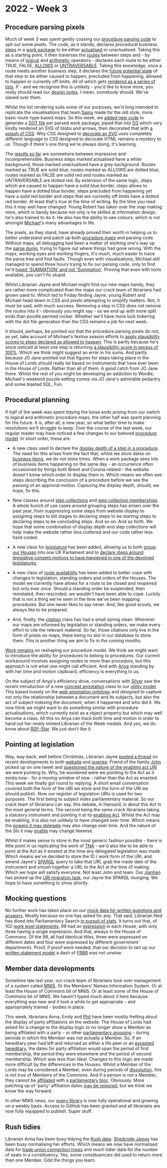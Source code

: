 # 2022 - Week 3

## Procedure parsing pixels

Much of week 3 was spent gently coaxing our [procedure parsing code](https://parliamentary-procedures.herokuapp.com/meta/comments) to spit out some pixels. The code, as it stands, declares procedural business [steps](https://ukparliament.github.io/ontologies/procedure/procedure-ontology.html#d4e175) in a [work package](https://ukparliament.github.io/ontologies/procedure/procedure-ontology.html#d4e222) to be either [actualised](https://ukparliament.github.io/ontologies/procedure/procedure-ontology.html#d4e364) or unactualised. Taking this as a starting point, it then traverses the [routes](https://ukparliament.github.io/ontologies/procedure/procedure-ontology.html#d4e164) between steps and - by means of [logical](https://ukparliament.github.io/ontologies/procedure/maps/meta/design-notes/#logic-steps) and [arithmetic](https://ukparliament.github.io/ontologies/procedure/maps/meta/design-notes/#arithmetic-steps) operators - declares each route to be either TRUE, FALSE, [ALLOWS](https://ukparliament.github.io/ontologies/procedure/maps/meta/design-notes/#decision-steps) or [UNTRAVERSABLE](https://ukparliament.github.io/ontologies/procedure/maps/meta/design-notes/#route-currentness-and-untraversability). Taking this knowledge, once a route meets another business step, it declares the [future potential state](https://ukparliament.github.io/ontologies/procedure/maps/meta/design-notes/#potential-states-of-a-business-step) of that step to be either caused to happen, precluded from happening, allowed to happen or currently off limits. All of which gets [rendered as a series of lists](https://parliamentary-procedures.herokuapp.com/work-packages/4). If - and we recognise this is unlikely - you'd like to know more, you really should read our [design notes](https://ukparliament.github.io/ontologies/procedure/maps/meta/design-notes/). I mean, somebody should. We've slaved over them.

Whilst the list rendering suits some of our purposes, we'd long intended to replicate the visualisations that team:[Samu](https://twitter.com/langsamu) made for the old style, more basic route-type based maps. So this week, we [added new code](https://github.com/ukparliament/procedure-parsing/blob/master/app/views/work_package/visualise.html.erb) to generate a [DOT file](https://en.wikipedia.org/wiki/DOT_(graph_description_language)) per parsed work package, piped that into [D3](https://en.wikipedia.org/wiki/D3.js) which very kindly rendered an SVG of blobs and arrows, then decorated that with [a splash of CSS](https://github.com/ukparliament/procedure-parsing/blob/master/app/views/layouts/application.html.erb#L18). Why CSS designed to [decorate an SVG](https://www.w3.org/TR/SVG11/styling.html) uses completely different language to CSS designed to decorate HTML remains a mystery to us. Though if there's one thing we're always doing, it's learning.

The [results so far](https://parliamentary-procedures.herokuapp.com/work-packages/4/parse/visualise) are somewhere between impressive and incomprehensible. Business steps marked actualised have a white background, those marked unactualised have a grey background. Routes marked as TRUE are solid blue, routes marked as ALLOWS are dotted blue, routes marked as FALSE are solid red and routes marked as UNTRAVERSABLE are dotted red. By extension of the same logic, steps which are caused to happen have a solid blue border, steps allows to happen have a dotted blue border, steps precluded from happening yet have a solid red border and steps that are currently off limits have a dotted red border. At least that's true at the time of writing. By the time you read this it may well have changed. Young Robert has taken over the map making reins, which is handy because not only is he skilled at information design, he's also trained to do it. He also has the ability to see colours, which is not amongst [Michael](https://twitter.com/fantasticlife)'s many advantages in life.

The pixels, as they stand, have already proved their worth in helping us to better understand and patch up both [procedure maps](https://ukparliament.github.io/ontologies/procedure/maps/) and parsing code. Without maps, all debugging had been a matter of working one's way up the [parse dump](https://parliamentary-procedures.herokuapp.com/work-packages/4/parse), trying to figure out where things had gone wrong. With the maps, working eyes and working fingers, it's much, much easier to trace the parse tree and find faults. Though even with visualisations, Michael still managed to spend three hours trying to fix our parsing code, only to find he'd [typed 'SUMMATION' and not 'Summation'](https://trello.com/c/ttAzXcrB/251-why-are-some-routes-unparsed-argh). Proving that even with tools available, you can't fix stupid.

Whilst Librarian Jayne and Michael might find our new maps handy, they are rather more complicated than the maps our crack team of librarians had grown used to. Which led to Friday finding Jayne, young Robert and Michael head down in CSS and pixels attempting to simplify matters. Not, it must be said, with much success. Removing a step in CSS does not remove the routes into it - obviously you might say - so we end up with more split ends than poodle permed rocker. Whether we'll have more luck tinkering with the dot file generation than the CSS remains a job for next week.

It should, perhaps, be pointed out that the procedure parsing pixels do not, as yet, take account of Michael's festive season efforts to [apply plausibility scores to steps declared as allowed to happen](https://ukparliament.github.io/ontologies/meta/weeknotes/2022/02/#parsing-the-political-from-the-procedural). This is partly because he's since noticed at least one step is returning [a plausibility score in excess of 100%](https://trello.com/c/pP1All05/253-why-are-some-steps-reporting-100-plausibility). Which we think might suggest an error in his sums. And partly because JO Jane pointed out that figures for steps taking place in the House of Lords should really be based on instruments that have ever been in the House of Lords. Rather than all of them. A good catch from JO Jane there. Whilst the rest of you might be developing an addiction to Wordle, Michael's weekend puzzle setting comes via JO Jane's admirable pedantry and some blasted SQL. Fun.

## Procedural planning

If half of the week was spent tidying the loose ends arising from our switch to logical and arithmetic procedure maps, the other half was spent planning for the future. It is, after all, a new year, so what better time to make resolutions we'll struggle to keep. Over the course of the last week, our regular reader may have noticed a few changes to our beloved [procedure model](https://ukparliament.github.io/ontologies/procedure/procedure-ontology.html). In short order, these are:

* A new class used to declare the [display depth of a step in a procedure](https://ukparliament.github.io/ontologies/procedure/procedure-ontology.html#d4e289). The need for this arises from the fact that, whilst we store dates on [business items](https://ukparliament.github.io/ontologies/procedure/procedure-ontology.html#d4e211), we do not store times. When a work package sees lots of business items happening on the same day - an occurrence often occasioned by things both Brexit and Corona related - the website doesn't know which order to display them in. Which means we often see steps describing the conclusion of a procedure before we see the passing of an approval motion. Capturing the display depth, should, we hope, fix this.

* New classes around [step collections](https://ukparliament.github.io/ontologies/procedure/procedure-ontology.html#d4e255) and [step collection memberships](https://ukparliament.github.io/ontologies/procedure/procedure-ontology.html#d4e244). A whole bunch of use cases around grouping steps has arisen over the past year, from suppressing some steps from website display to assigning steps to bill stages to declaring steps to be starting steps to declaring steps to be concluding steps. And so on. And so forth. We hope that some combination of display depth and step collections will help make the website rather less cluttered and our code rather less hard-coded.

* A new class for [legislature](https://ukparliament.github.io/ontologies/procedure/procedure-ontology.html#d4e322) has been added, allowing us to both [group our Houses](https://ukparliament.github.io/ontologies/procedure/procedure-ontology.html#d4e470) into one UK Parliament and to [declare steps around legislative consent motions to have happened in one of the devolved legislatures](https://ukparliament.github.io/ontologies/procedure/procedure-ontology.html#d4e455).

* A new class of [route availability](https://ukparliament.github.io/ontologies/procedure/procedure-ontology.html#d4e300) has been added to better cope with changes in legislation, standing orders and orders of the Houses. The model we currently have allows for a route to be closed and reopened but only ever once. Should a standing order be suspended, then reinstated, then rescinded, we wouldn't have been able to cope. Luckily that is not a thing we've seen in the time we've been mapping procedures. But one never likes to say never. And, like good scouts, we always like to be prepared.

* And, finally, the [citation](https://ukparliament.github.io/ontologies/procedure/procedure-ontology.html#d4e267) class has had a small spring clean. Wherever our maps are informed by legislation or standing orders, we make every effort to cite the relevant material. So far, those citations only live in the form of pixels on maps, there being no slot in our database to store them. This is another thing we aim to fix in the coming months.

[Work remains](https://trello.com/c/XHIeFSRO/249-expand-the-procedure-model) on reshaping our procedure model. We think we might want to introduce the ability for procedures to belong to procedures. Our current workaround involves assigning routes to more than procedure, but this approach is not what one might call efficient. And with [Anya](https://twitter.com/bitten_) standing by with her time and motion clipboard, efficiency is everything to us. 

On the subject of Anya's efficiency drive, conversations with [Silver](https://twitter.com/silveroliver) saw the recent introduction of a new [concept annotation](https://ukparliament.github.io/ontologies/utility/utility-ontology.html#d4e174) class to our [utility model](https://ukparliament.github.io/ontologies/utility/utility-ontology.html). This based loosely on the [web annotation ontology](https://www.w3.org/TR/annotation-vocab/) and designed to capture not only the relationship between a document and its subjects, but also the act of subject indexing the document, when it happened and who did it. We now think we might want to do something similar with procedure actualisations, which currently exist as a object property but which may well become a class. All this so Anya can track both time and motion in order to hand out her newly minted Librarian of the Week medals. And yes, we do know about [RDF-Star](https://w3c.github.io/rdf-star/cg-spec/editors_draft.html). We just don't like it.

## Pointing at legislation

Way, way back, well before Christmas, Librarian Jayne [posted a thread](https://twitter.com/madenlaid/status/1466395002393743362) on recent developments to both [website](https://statutoryinstruments.parliament.uk/) and [queries](https://ukparliament.github.io/ontologies/procedure/meta/queries/). Friend of the family [John](https://twitter.com/johnlsheridan) picked up on one tweet and [questioned the nature of the enabling act URI](https://twitter.com/johnlsheridan/status/1466599442870460416) we were pointing to. Why, he wondered were we pointing to the Act as it exists now - for a moving window of now - rather than the Act as enacted. This week we finally got round to replying. A short email conversation covered both the form of the URI we store and the form of the URI we should publish. Now our register of legislation URIs is used for two purposes. The first being to subject index parliamentary material. So our crack team of librarians can say, this debate, in Hansard, is about this Act in the most general terms. The second being the same crack librarians taking a statutory instrument and pointing it at its [enabling Act](https://ukparliament.github.io/ontologies/legislation/legislation-ontology.html#d4e292). Whilst the Act may be enabling, it is also not unlikely to have changed over time. Which means the [powers it may delegate](https://ukparliament.github.io/ontologies/legislation/legislation-ontology.html#d4e155) may also change over time. And the nature of the SIs it may [enable](https://ukparliament.github.io/ontologies/legislation/legislation-ontology.html#d4e181) may change likewise. 

Whilst it makes sense to store in the most generic fashion possible - there is little point in us replicating the work of [TNA](https://www.nationalarchives.gov.uk/) - we'd also like to be able to point at the Act as it existed at the time any delegated legislation was made. Which means we've decided to store the ID / work form of the URI, and amend Jayne's [SPARQL](https://en.wikipedia.org/wiki/SPARQL) query to take that URI, grab the made date of the instrument and smush together a URL to the Act at the time of making. Which we hope will satisfy everyone. Not least John and team. Our [Jianhan](https://twitter.com/jianhanzhu) has picked up the [URI migration task](https://trello.com/c/mATz3U2W/50-migrate-act-uris), our Jayne the SPARQL munging. We hope to have something to show shortly.

## Mocking questions

No further work has taken place on our [mock data for written questions and answers](https://github.com/ukparliament/ontologies/tree/master/question-and-answer/examples). Mostly because no one has asked for any. That said, Librarian Ned has dived into Parliamentary Search [in pursuit of stats](https://trello.com/c/wqyXPnKT/426-written-statment-stats-from-ned). It turns out that, of 102 [work level statements](https://ukparliament.github.io/ontologies/written-statement/written-statement-ontology.html#d4e70), 99 had an [expression](https://ukparliament.github.io/ontologies/written-statement/written-statement-ontology.html#d4e137) in each House, with only three having a single expression. And that, always in the House of Commons. Of the 99, all had identical titles, three were expressed on different dates and four were expressed by different government departments. Proof, if proof were needed, that our decision to tart up our [written statement model](https://ukparliament.github.io/ontologies/written-statement/written-statement-ontology.html) a dash of [FRBR](https://en.wikipedia.org/wiki/Functional_Requirements_for_Bibliographic_Records) was not unwise.

## Member data developments

Sometime late last year, our crack team of librarians took over management of a system called [MNIS](https://data.parliament.uk/membersdataplatform/default.aspx). Or the Members' Names Information System. Or at least the House of Commons bit of MNIS. Or at least some of the House of Commons bit of MNIS. We haven't typed much about it here because everything was new and it took a while to get appropriate - and appropriately trained - bodies in place.

This week, librarians Anna, Emily and [Phil](https://twitter.com/philbgorman) have been mostly fretting about the display of party affiliations on the website. The House of Lords had asked for a change to the display logic to no longer show a Member as being affiliated with a party - or other [parliamentary grouping](https://ukparliament.github.io/ontologies/parliamentary-bloc/parliamentary-bloc-ontology.html) - during periods in which the Member was not actually a Member. So, if an hereditary peer had left and returned as either a life peer or an [excepted hereditary](https://en.wikipedia.org/wiki/By-elections_to_the_House_of_Lords), the dates for party affiliation would span the period of first membership, the period they were elsewhere and the period of second membership. Which was less than ideal. Changes to this logic are made more difficult by the differences in the Houses. Whilst a Member of the Lords may be considered a Member, even during periods of [dissolution](https://ukparliament.github.io/ontologies/time-period/time-period-ontology.html#d4e166), this is not true of Members of the Commons. And if a person is not a Member, they cannot be [affiliated](https://ukparliament.github.io/ontologies/parliamentary-bloc/parliamentary-bloc-ontology.html#d4e160) with a [parliamentary bloc](https://ukparliament.github.io/ontologies/parliamentary-bloc/parliamentary-bloc-ontology.html#d4e149). Obviously. More patching up of 'party' affiliation dates [may be required](https://trello.com/c/Sa13QTo8/91-query-that-finds-party-affiliations-that-stretch-across-dissolutions), but we think we know the way forward.

In other MNIS news, our [query library](https://ukparliament.github.io/ontologies/meta/relational/mnis/queries/) is now fully operational and growing on a weekly basis. Access to GitHub has been granted and all librarians are now fully equipped to publish. Super stuff.

## Rush tidies

Librarian Anna has been busy tidying the [Rush data](https://membersafter1832.historyofparliamentonline.org/). [Shedcode James](https://twitter.com/jamesjefferies) has been busy normalising her efforts. Which means we now have normalised data for [trade union connection types](https://membersafter1832.historyofparliamentonline.org/trade_union_connection_types) and much tidier data for the number of seats in a constituency. Yes, some constituencies did used to return more than one Member. Odd the things you learn.




